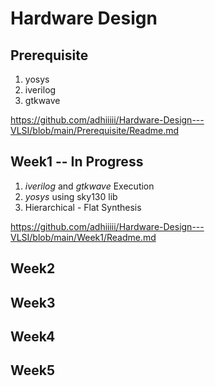 # Hardware Design
## Prerequisite 
   1) yosys
   2) iverilog
   3) gtkwave

https://github.com/adhiiiii/Hardware-Design---VLSI/blob/main/Prerequisite/Readme.md
## Week1 -- In Progress
  1) _iverilog_ and _gtkwave_ Execution
  2) _yosys_ using sky130 lib
  3) Hierarchical - Flat Synthesis
     
https://github.com/adhiiiii/Hardware-Design---VLSI/blob/main/Week1/Readme.md
## Week2
## Week3
## Week4
## Week5
